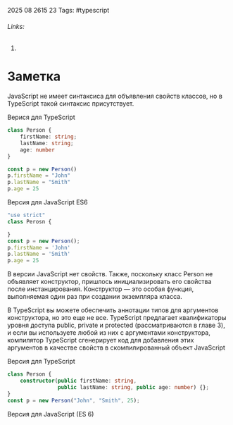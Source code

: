 2025 08 2615 23
Tags: #typescript 
###### Links: 
1) 
# Заметка
JavaScript не имеет синтаксиса для объявления свойств классов, но в TypeScript такой синтаксис присутствует. 

Верися для TypeScript
```ts
class Person {
	firstName: string;
	lastName: string;
	age: number
}

const p = new Person()
p.firstName = "John"
p.lastName = "Smith"
p.age = 25
```

Версия для JavaScript ES6

```js
"use strict"
class Perosn {

}
const p = new Person();
p.firstName = 'John'
p.lastName = 'Smith'
p.age = 25
```
В версии JavaScript нет свойств. Также, поскольку класс Person не объявляет конструктор, пришлось инициализировать его свойства после инстанцирования. Конструктор — это особая функция, выполняемая один раз при создании экземпляра класса.

В TypeScript вы можете обеспечить аннотации типов для аргументов конструктора, но это еще не все. TypeScript предлагает квалификаторы уровня доступа public, private и protected (рассматриваются в главе 3), и если вы используете любой из них с аргументами конструктора, компилятор TypeScript сгенерирует код для добавления этих аргументов в качестве свойств в скомпилированный объект JavaScript

Версия для TypeScript 
```ts
class Person {
    constructor(public firstName: string,
                public lastName: string, public age: number) {};
}
const p = new Person("John", "Smith", 25);
```

Версия для JavaScript (ES 6)

```
```